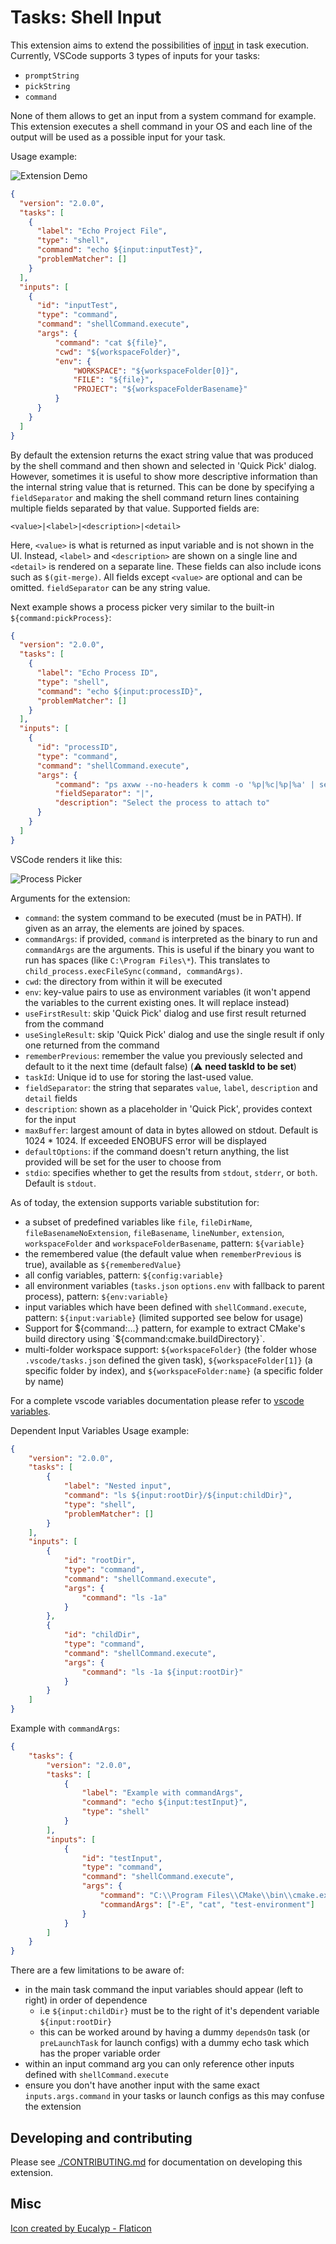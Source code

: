 # Tasks: Shell Input

This extension aims to extend the possibilities of [input](https://code.visualstudio.com/docs/editor/variables-reference#_input-variables) in task execution. Currently, VSCode supports 3 types of inputs for your tasks:

* `promptString`
* `pickString`
* `command`

None of them allows to get an input from a system command for example. This extension executes a shell command in your OS and each line of the output will be used as a possible input for your task.

Usage example:

![Extension Demo](https://github.com/augustocdias/vscode-shell-command/raw/master/demo.gif)

```json
{
  "version": "2.0.0",
  "tasks": [
    {
      "label": "Echo Project File",
      "type": "shell",
      "command": "echo ${input:inputTest}",
      "problemMatcher": []
    }
  ],
  "inputs": [
    {
      "id": "inputTest",
      "type": "command",
      "command": "shellCommand.execute",
      "args": {
          "command": "cat ${file}",
          "cwd": "${workspaceFolder}",
          "env": {
              "WORKSPACE": "${workspaceFolder[0]}",
              "FILE": "${file}",
              "PROJECT": "${workspaceFolderBasename}"
          }
      }
    }
  ]
}
```

By default the extension returns the exact string value that was produced by the shell command and then shown and selected in 'Quick Pick' dialog. However, sometimes it is useful to show more descriptive information than the internal string value that is returned. This can be done by specifying a `fieldSeparator` and making the shell command return lines containing multiple fields separated by that value. Supported fields are:

```
<value>|<label>|<description>|<detail>
```

Here, `<value>` is what is returned as input variable and is not shown in the UI. Instead, `<label>` and `<description>` are shown on a single line and `<detail>` is rendered on a separate line. These fields can also include icons such as `$(git-merge)`. All fields except `<value>` are optional and can be omitted. `fieldSeparator` can be any string value.

Next example shows a process picker very similar to the built-in `${command:pickProcess}`:

```json
{
  "version": "2.0.0",
  "tasks": [
    {
      "label": "Echo Process ID",
      "type": "shell",
      "command": "echo ${input:processID}",
      "problemMatcher": []
    }
  ],
  "inputs": [
    {
      "id": "processID",
      "type": "command",
      "command": "shellCommand.execute",
      "args": {
          "command": "ps axww --no-headers k comm -o '%p|%c|%p|%a' | sed -e 's/^\\s*//' -e 's/\\s*|\\s*/|/g'",
          "fieldSeparator": "|",
          "description": "Select the process to attach to"
      }
    }
  ]
}
```

VSCode renders it like this:

![Process Picker](https://github.com/augustocdias/vscode-shell-command/raw/master/process-picker.png)

Arguments for the extension:

* `command`: the system command to be executed (must be in PATH). If given as an array, the elements are joined by spaces.
* `commandArgs`: if provided, `command` is interpreted as the binary to run and `commandArgs` are the arguments. This is useful if the binary you want to run has spaces (like `C:\Program Files\*`). This translates to `child_process.execFileSync(command, commandArgs)`.
* `cwd`: the directory from within it will be executed
* `env`: key-value pairs to use as environment variables (it won't append the variables to the current existing ones. It will replace instead)
* `useFirstResult`: skip 'Quick Pick' dialog and use first result returned from the command
* `useSingleResult`: skip 'Quick Pick' dialog and use the single result if only one returned from the command
* `rememberPrevious`: remember the value you previously selected and default to it the next time (default false) (:warning: **need taskId to be set**)
* `taskId`: Unique id to use for storing the last-used value.
* `fieldSeparator`: the string that separates `value`, `label`, `description` and `detail` fields
* `description`: shown as a placeholder in 'Quick Pick', provides context for the input
* `maxBuffer`: largest amount of data in bytes allowed on stdout. Default is 1024 * 1024. If exceeded ENOBUFS error will be displayed
* `defaultOptions`: if the command doesn't return anything, the list provided will be set for the user to choose from
* `stdio`: specifies whether to get the results from `stdout`, `stderr`, or `both`. Default is `stdout`.

As of today, the extension supports variable substitution for:

* a subset of predefined variables like `file`, `fileDirName`, `fileBasenameNoExtension`, `fileBasename`, `lineNumber`, `extension`, `workspaceFolder` and `workspaceFolderBasename`, pattern: `${variable}`
* the remembered value (the default value when `rememberPrevious` is true), available as `${rememberedValue}`
* all config variables, pattern: `${config:variable}`
* all environment variables (`tasks.json` `options.env` with fallback to parent process), pattern: `${env:variable}`
* input variables which have been defined with `shellCommand.execute`, pattern: `${input:variable}` (limited supported see below for usage)
* Support for ${command:...} pattern, for example to extract CMake's build directory using `${command:cmake.buildDirectory}`.
* multi-folder workspace support: `${workspaceFolder}` (the folder whose `.vscode/tasks.json` defined the given task), `${workspaceFolder[1]}` (a specific folder by index), and `${workspaceFolder:name}` (a specific folder by name)

For a complete vscode variables documentation please refer to [vscode variables](https://code.visualstudio.com/docs/editor/variables-reference).

Dependent Input Variables Usage example:

```json
{
    "version": "2.0.0",
    "tasks": [
        {
            "label": "Nested input",
            "command": "ls ${input:rootDir}/${input:childDir}",
            "type": "shell",
            "problemMatcher": []
        }
    ],
    "inputs": [
        {
            "id": "rootDir",
            "type": "command",
            "command": "shellCommand.execute",
            "args": {
                "command": "ls -1a"
            }
        },
        {
            "id": "childDir",
            "type": "command",
            "command": "shellCommand.execute",
            "args": {
                "command": "ls -1a ${input:rootDir}"
            }
        }
    ]
}
```

Example with `commandArgs`:
```json
{
    "tasks": {
        "version": "2.0.0",
        "tasks": [
            {
                "label": "Example with commandArgs",
                "command": "echo ${input:testInput}",
                "type": "shell"
            }
        ],
        "inputs": [
            {
                "id": "testInput",
                "type": "command",
                "command": "shellCommand.execute",
                "args": {
                    "command": "C:\\Program Files\\CMake\\bin\\cmake.exe",
                    "commandArgs": ["-E", "cat", "test-environment"]
                }
            }
        ]
    }
}
```

There are a few limitations to be aware of:

* in the main task command the input variables should appear (left to right) in order of dependence
  * i.e `${input:childDir}` must be to the right of it's dependent variable `${input:rootDir}`
  * this can be worked around by having a dummy `dependsOn` task (or `preLaunchTask` for launch configs) with a dummy echo task which has the proper variable order
* within an input command arg you can only reference other inputs defined with `shellCommand.execute`
* ensure you don't have another input with the same exact `inputs.args.command` in your tasks or launch configs as this may confuse the extension

## Developing and contributing

Please see [./CONTRIBUTING.md](./CONTRIBUTING.md) for documentation on developing this extension.

## Misc

[Icon created by Eucalyp - Flaticon](https://www.flaticon.com/)
